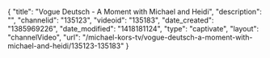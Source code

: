 {
    "title": "Vogue Deutsch - A Moment with Michael and Heidi",
    "description": "",
    "channelid": "135123",
    "videoid": "135183",
    "date_created": "1385969226",
    "date_modified": "1418181124",
    "type": "captivate",
    "layout": "channelVideo",
    "url": "\/michael-kors-tv\/vogue-deutsch-a-moment-with-michael-and-heidi\/135123-135183"
}